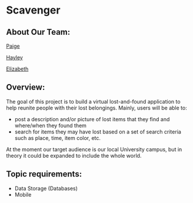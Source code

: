 # Scavenger

## About Our Team:

[Paige](../Scavenger/master/Team/Paige_Lavinio.md)

[Hayley](../Scavenger/master/Team/Hayley_Lavinio.md)

[Elizabeth](../Scavenger/master/Team/Elizabeth_Dewsnap.md)

## Overview:

The goal of this project is to build a virtual lost-and-found application to help reunite people with their lost belongings.
Mainly, users will be able to:
- post a description and/or picture of lost items that they find and where/when they found them
- search for items they may have lost based on a set of search criteria such as place, time, item color, etc.

At the moment our target audience is our local University campus, but in theory it could be expanded to include the whole world.

## Topic requirements:

- Data Storage (Databases)
- Mobile

